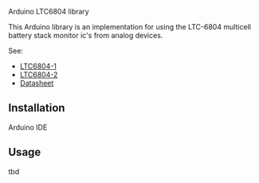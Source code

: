 Arduino LTC6804 library

This Arduino library is an implementation for using the LTC-6804 multicell battery stack monitor ic's from analog devices.

See:

* [LTC6804-1](https://www.analog.com/en/products/ltc6804-1.html)
* [LTC6804-2](https://www.analog.com/en/products/ltc6804-2.html)
* [Datasheet](https://www.analog.com/media/en/technical-documentation/data-sheets/680412fc.pdf)

## Installation

Arduino IDE

## Usage

tbd
